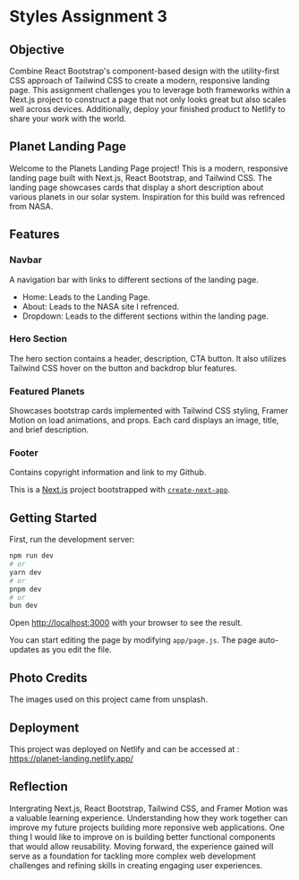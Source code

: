 # Styles Assignment 3

## Objective

Combine React Bootstrap's component-based design with the utility-first CSS approach of Tailwind CSS to create a modern, responsive landing page. This assignment challenges you to leverage both frameworks within a Next.js project to construct a page that not only looks great but also scales well across devices. Additionally, deploy your finished product to Netlify to share your work with the world.

## Planet Landing Page

Welcome to the Planets Landing Page project! This is a modern, responsive landing page built with Next.js, React Bootstrap, and Tailwind CSS. The landing page showcases cards that display a short description about various planets in our solar system. Inspiration for this build was refrenced from NASA.

## Features

### Navbar

A navigation bar with links to different sections of the landing page.

- Home: Leads to the Landing Page.
- About: Leads to the NASA site I refrenced.
- Dropdown: Leads to the different sections within the landing page.

### Hero Section

The hero section contains a header, description, CTA button. It also utilizes Tailwind CSS hover on the button and backdrop blur features.

### Featured Planets

Showcases bootstrap cards implemented with Tailwind CSS styling, Framer Motion on load animations, and props. Each card displays an image, title, and brief description.

### Footer

Contains copyright information and link to my Github.

This is a [Next.js](https://nextjs.org/) project bootstrapped with [`create-next-app`](https://github.com/vercel/next.js/tree/canary/packages/create-next-app).

## Getting Started

First, run the development server:

```bash
npm run dev
# or
yarn dev
# or
pnpm dev
# or
bun dev
```

Open [http://localhost:3000](http://localhost:3000) with your browser to see the result.

You can start editing the page by modifying `app/page.js`. The page auto-updates as you edit the file.

## Photo Credits

The images used on this project came from unsplash.

## Deployment

This project was deployed on Netlify and can be accessed at : https://planet-landing.netlify.app/

## Reflection

Intergrating Next.js, React Bootstrap, Tailwind CSS, and Framer Motion was a valuable learning experience. Understanding how they work together can improve my future projects building more reponsive web applications. One thing I would like to improve on is building better functional components that would allow reusability. Moving forward, the experience gained will serve as a foundation for tackling more complex web development challenges and refining skills in creating engaging user experiences.
